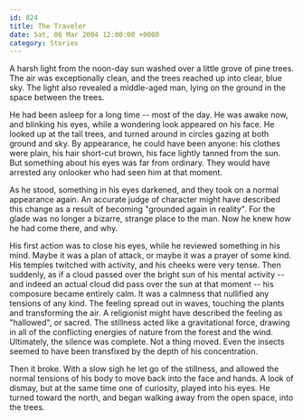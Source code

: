 ```yaml
---
id: 824
title: The Traveler
date: Sat, 06 Mar 2004 12:00:00 +0000
category: Stories
---
```


A harsh light from the noon-day sun washed over a little grove of pine
trees.  The air was exceptionally clean, and the trees reached up into
clear, blue sky.  The light also revealed a middle-aged man, lying on
the ground in the space between the trees.

He had been asleep for a long time -- most of the day.  He was awake
now, and blinking his eyes, while a wondering look appeared on his face.
He looked up at the tall trees, and turned around in circles gazing at
both ground and sky.  By appearance, he could have been anyone: his
clothes were plain, his hair short-cut brown, his face lightly tanned
from the sun.  But something about his eyes was far from ordinary.  They
would have arrested any onlooker who had seen him at that moment.

As he stood, something in his eyes darkened, and they took on a normal
appearance again.  An accurate judge of character might have described
this change as a result of becoming "grounded again in reality".  For
the glade was no longer a bizarre, strange place to the man.  Now he
knew how he had come there, and why.

His first action was to close his eyes, while he reviewed something in
his mind.  Maybe it was a plan of attack, or maybe it was a prayer of
some kind.  His temples twitched with activity, and his cheeks were very
tense.  Then suddenly, as if a cloud passed over the bright sun of his
mental activity -- and indeed an actual cloud did pass over the sun at
that moment -- his composure became entirely calm.  It was a calmness
that nullified any tensions of any kind.  The feeling spread out in
waves, touching the plants and transforming the air.  A religionist
might have described the feeling as "hallowed", or sacred.  The
stillness acted like a gravitational force, drawing in all of the
conflicting energies of nature from the forest and the wind.
Ultimately, the silence was complete.  Not a thing moved.  Even the
insects seemed to have been transfixed by the depth of his
concentration.

Then it broke.  With a slow sigh he let go of the stillness, and allowed
the normal tensions of his body to move back into the face and hands.  A
look of dismay, but at the same time one of curiosity, played into his
eyes.  He turned toward the north, and began walking away from the open
space, into the trees.


